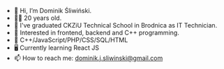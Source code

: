 - 👋 Hi, I’m Dominik Śliwiński.
- 👨‍🎓 20 years old.
- 🏫 I've graduated CKZiU Technical School in Brodnica as IT Technician.
- 👀 Interested in frontend, backend and C++ programming.
- 🌱 C++/JavaScript/PHP/CSS/SQL/HTML
- 🖥 Currently learning React JS
- 📫 How to reach me: dominik.j.sliwinski@gmail.com
